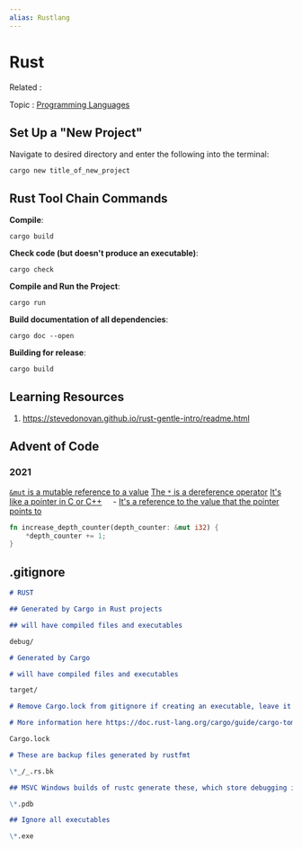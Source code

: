 ```yaml
---
alias: Rustlang
---
```


# Rust

Related :

Topic : [Programming Languages](Programming%20Languages.md)

## Set Up a "New Project"

Navigate to desired directory and enter the following into the terminal:

```cli
cargo new title_of_new_project
```

## Rust Tool Chain Commands

**Compile**:

```cli
cargo build
```

**Check code (but doesn't produce an executable)**:

```cli
cargo check
```

**Compile and Run the Project**:

```cli
cargo run
```

**Build documentation of all dependencies**:

```cli
cargo doc --open
```

**Building for release**:

```cli
cargo build
```

## Learning Resources

1. <https://stevedonovan.github.io/rust-gentle-intro/readme.html>

## Advent of Code

### 2021

[`&mut` is a mutable reference to a value](https://doc.rust-lang.org/reference/expressions/reference-expr.html#mutable-references)
[The `*` is a dereference operator](https://doc.rust-lang.org/reference/expressions/operator-expr.html#the-dereference-operator)
[It's like a pointer in C or C++](https://www.geeksforgeeks.org/cpp-pointers/)
    - [It's a reference to the value that the pointer points to](https://stackoverflow.com/questions/3730019/what-is-the-difference-between-a-pointer-variable-and-a-pointer)

```rust
fn increase_depth_counter(depth_counter: &mut i32) {
    *depth_counter += 1;
}
```

## .gitignore

```md
# RUST

## Generated by Cargo in Rust projects

## will have compiled files and executables

debug/

# Generated by Cargo

# will have compiled files and executables

target/

# Remove Cargo.lock from gitignore if creating an executable, leave it for libraries

# More information here https://doc.rust-lang.org/cargo/guide/cargo-toml-vs-cargo-lock.html

Cargo.lock

# These are backup files generated by rustfmt

\*_/_.rs.bk

## MSVC Windows builds of rustc generate these, which store debugging information

\*.pdb

## Ignore all executables

\*.exe
```
